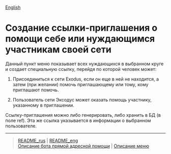 [English](../../documents_eng/actions/show_int_obl_for_me.md)

# Создание ссылки-приглашения о помощи себе или нуждающимся участникам своей сети

Данный пункт меню показывает всех нуждающихся в выбранном круге и создает специальную ссылку, перейдя по которой человек может:

1. Присоединиться к сети Exodus, если он еще в ней не находится, а затем (при желании) помочь приглашающему или тому, кому приглашают помочь.

2. Пользователь сети Эксодус может оказать помощь участнику, указанному в приглашении.

Ссылку-приглашения можно либо генерировать, либо хранить в БД (в поле ref). Эта же ссылка указывается в информации о выбранном пользователе.

---
> [README_rus](../../README.md)  |  [README_eng](../../README_eng.md)    
> [Описание бота прямой адресной помощи](../index.md)  |  [Описание меню](../faq/menu.md)  

